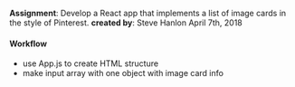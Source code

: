__Assignment__: Develop a React app that implements a list of image cards in the style of Pinterest.
__created by__: Steve Hanlon April 7th, 2018



#### Workflow
- use App.js to create HTML structure
- make input array with one object with image card info
